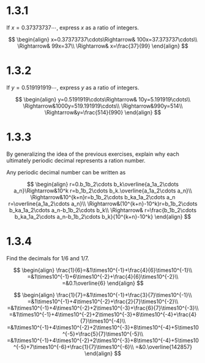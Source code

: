 # 1.3.1
If $x=0.37373737\cdots$, express $x$ as a ratio of integers.  

$$
\begin{align}
x=0.37373737\cdots\Rightarrow& 100x=37.373737\cdots\\
\Rightarrow& 99x=37\\
\Rightarrow& x=\frac{37}{99}
\end{align}
$$

# 1.3.2
If $y=0.519191919\cdots$, express $y$ as a ratio of integers.

$$
\begin{align}
y=0.5191919\cdots\Rightarrow& 10y=5.191919\cdots\\
\Rightarrow&1000y=519.191919\cdots\\
\Rightarrow&990y=514\\
\Rightarrow&y=\frac{514}{990}
\end{align}
$$

# 1.3.3
By generalizing the idea of the previous exercises, explain why each ultimately periodic decimal represents a ration number.  

Any periodic decimal number can be written as

$$
\begin{align}
r=0.b_1b_2\cdots b_k\overline{a_1a_2\cdots a_n}\Rightarrow&10^k r=b_1b_2\cdots b_k.\overline{a_1a_2\cdots a_n}\\
\Rightarrow&10^{k+n}r=b_1b_2\cdots b_ka_1a_2\cdots a_n r=\overline{a_1a_2\cdots a_n}\\
\Rightarrow&(10^{k+n}-10^k)r=b_1b_2\cdots b_ka_1a_2\cdots a_n-b_1b_2\cdots b_k\\
\Rightarrow& r=\frac{b_1b_2\cdots b_ka_1a_2\cdots a_n-b_1b_2\cdots b_k}{10^{k+n}-10^k}
\end{align}
$$

# 1.3.4
Find the decimals for $1/6$ and $1/7$.  

$$
\begin{align}
\frac{1}{6}=&1\times10^{-1}+\frac{4}{6}\times10^{-1}\\
=&1\times10^{-1}+6\times10^{-2}+\frac{4}{6}\times10^{-2}\\
=&0.1\overline{6}
\end{align}
$$


$$
\begin{align}
\frac{1}{7}=&1\times10^{-1}+\frac{3}{7}\times10^{-1}\\
=&1\times10^{-1}+4\times10^{-2}+\frac{2}{7}\times10^{-2}\\
=&1\times10^{-1}+4\times10^{-2}+2\times10^{-3}+\frac{6}{7}\times10^{-3}\\
=&1\times10^{-1}+4\times10^{-2}+2\times10^{-3}+8\times10^{-4}+\frac{4}{7}\times10^{-4}\\
=&1\times10^{-1}+4\times10^{-2}+2\times10^{-3}+8\times10^{-4}+5\times10^{-5}+\frac{5}{7}\times10^{-5}\\
=&1\times10^{-1}+4\times10^{-2}+2\times10^{-3}+8\times10^{-4}+5\times10^{-5}+7\times10^{-6}+\frac{1}{7}\times10^{-6}\\
=&0.\overline{142857}
\end{align}
$$
